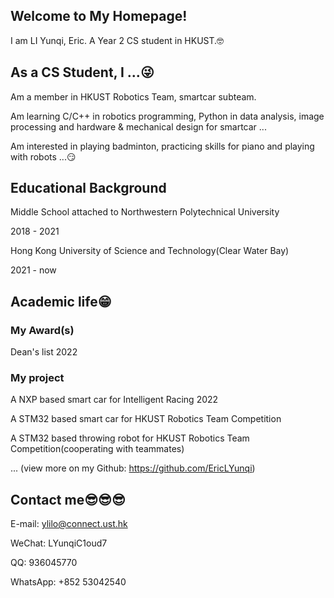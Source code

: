 ## Welcome to My Homepage!

I am LI Yunqi, Eric. A Year 2 CS student in HKUST.🤓

## As a CS Student, I ...😜

Am a member in HKUST Robotics Team, smartcar subteam.

Am learning C/C++ in robotics programming, Python in data analysis, image processing and hardware & mechanical design for smartcar ...

Am interested in playing badminton, practicing skills for piano and playing with robots ...😏

## Educational Background 

Middle School attached to Northwestern Polytechnical University 

2018 - 2021

Hong Kong University of Science and Technology(Clear Water Bay) 

2021 - now

## Academic life😁

### My Award(s)

Dean's list 2022

### My project

A NXP based smart car for Intelligent Racing 2022

A STM32 based smart car for HKUST Robotics Team Competition 

A STM32 based throwing robot for HKUST Robotics Team Competition(cooperating with teammates)

... (view more on my Github: https://github.com/EricLYunqi)

## Contact me😎😎😎

E-mail: ylilo@connect.ust.hk

WeChat: LYunqiC1oud7

QQ: 936045770

WhatsApp: +852 53042540

